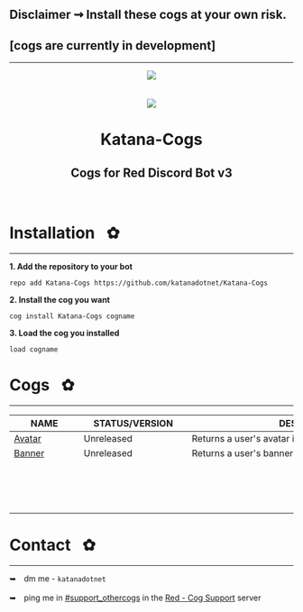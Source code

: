 ## Disclaimer ⇝ Install these cogs at your own risk. <br />
## [cogs are currently in development]
---
<!-- UP  -->
<p align="center">
  <a href="https://github.com/katanadotnet/katana-cogs">
    <img src="https://w.wallhaven.cc/full/vq/wallhaven-vqze58.jpg">
  </a>
  <br/> <br/> <br/>
      <a href="https://discord.gg/vb2Vqzuf">
        <img align="center" src="ps" />
    </a>
  <h1 align="center">Katana-Cogs</h1>
  <h2><p align="center"> Cogs for Red Discord Bot v3</h2>
      <p align="center">
</p>
<br />

# Installation⠀✿
---
**1. Add the repository to your bot**
```text
repo add Katana-Cogs https://github.com/katanadotnet/Katana-Cogs
```
**2. Install the cog you want**
```text
cog install Katana-Cogs cogname
```
**3. Load the cog you installed**
```text
load cogname
```

# Cogs⠀✿
---
| NAME        | STATUS/VERSION   | DESCRIPTION                                       |
|-------------|------------------|---------------------------------------------------|
| [Avatar](avatar/)      | Unreleased      | Returns a user's avatar in an embed     |
| [Banner](banner/)      | Unreleased      | Returns a user's banner in an embed     |
|⠀ ⠀                     |⠀⠀⠀⠀⠀⠀⠀⠀⠀⠀⠀⠀⠀⠀⠀|⠀⠀⠀⠀ ⠀⠀⠀⠀⠀⠀⠀                     |
|⠀   ⠀                   |⠀⠀⠀⠀⠀⠀⠀⠀⠀⠀⠀⠀⠀⠀⠀|⠀⠀⠀⠀ ⠀⠀⠀⠀⠀⠀⠀                     |

# Contact⠀✿
---
➥ dm me - `katanadotnet`
<br /> <br/>
➥ ping me in [#support_othercogs](https://discord.com/channels/240154543684321280/240212783503900673) in the [Red - Cog Support](https://discord.gg/red-cog-support-240154543684321280) server

